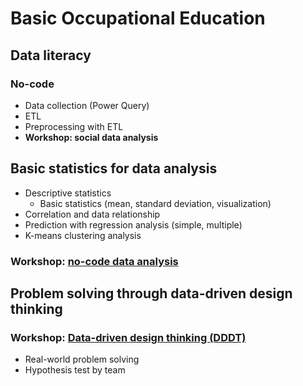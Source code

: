 # Basic Occupational Education

## Data literacy

### No-code
- Data collection (Power Query)
- ETL
- Preprocessing with ETL
- **Workshop: social data analysis**
## Basic statistics for data analysis
  - Descriptive statistics
    - Basic statistics (mean, standard deviation, visualization)
  - Correlation and data relationship
  - Prediction with regression analysis (simple, multiple)
  - K-means clustering analysis

### **Workshop**: [no-code data analysis](https://github.com/hchoi256/ai-boot-camp-ablearn/blob/main/basic-occup-edu/no-code-workshop-anlaysis.md)

## Problem solving through data-driven design thinking
### **Workshop**: [Data-driven design thinking (DDDT)](https://github.com/hchoi256/ai-boot-camp-ablearn/blob/main/basic-occup-edu/design-driven-thinking.md)
  - Real-world problem solving
  - Hypothesis test by team
